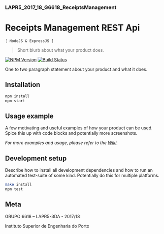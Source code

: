### LAPR5_2017_18_G6618_ReceiptsManagement

# Receipts Management REST Api
``[ NodeJS & ExpressJS ]``
> Short blurb about what your product does.

[![NPM Version][npm-image]][npm-url]
[![Build Status][travis-image]][travis-url]

One to two paragraph statement about your product and what it does.

## Installation

```sh
npm install
npm start
```

## Usage example

A few motivating and useful examples of how your product can be used. Spice this up with code blocks and potentially more screenshots.

_For more examples and usage, please refer to the [Wiki][wiki]._

## Development setup

Describe how to install all development dependencies and how to run an automated test-suite of some kind. Potentially do this for multiple platforms.

```sh
make install
npm test
```
## Meta

GRUPO 6618 – LAPR5-3DA - 2017/18

Instituto Superior de Engenharia do Porto

<!-- Markdown link & img dfn's -->
[npm-image]: https://img.shields.io/npm/v/datadog-metrics.svg?style=flat-square
[npm-url]: https://npmjs.org/package/datadog-metrics
[npm-downloads]: https://img.shields.io/npm/dm/datadog-metrics.svg?style=flat-square
[travis-image]: https://img.shields.io/travis/dbader/node-datadog-metrics/master.svg?style=flat-square
[travis-url]: https://travis-ci.org/dbader/node-datadog-metrics
[wiki]: https://localhost:4200
